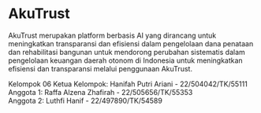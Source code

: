 # AkuTrust

AkuTrust merupakan platform berbasis AI yang dirancang untuk meningkatkan transparansi dan efisiensi dalam pengelolaan dana penataan dan rehabilitasi bangunan untuk mendorong perubahan sistematis dalam pengelolaan keuangan daerah otonom di Indonesia untuk meningkatkan efisiensi dan transparansi melalui penggunaan AkuTrust.

Kelompok 06
Ketua Kelompok: Hanifah Putri Ariani - 22/504042/TK/55111 <br>
Anggota 1: Raffa Alzena Zhafirah - 22/505656/TK/55353 <br>
Anggota 2: Luthfi Hanif - 22/497890/TK/54589 <br>

